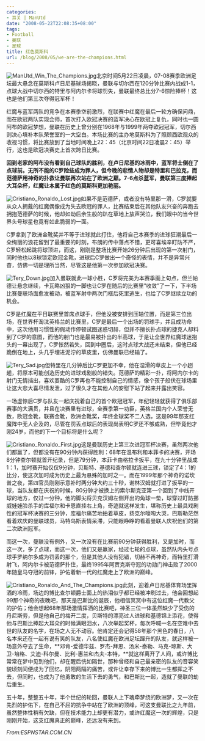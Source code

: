 ```yaml
---
categories:
- 耳关 | ManUtd
date: "2008-05-22T22:08:35+08:00"
tags:
- Football
- 曼联
- 足球
title: 红色莫斯科
url: /blog/2008/05/we-are-the-champions.html
---
```

<span class="right">![ManUtd_Win_The_Champions.jpg](/images/ManUtd_Win_The_Champions.jpg "ManUtd_Win_The_Champions.jpg")</span>北京时间5月22日凌晨，07-08赛季欧洲足坛最大悬念在莫斯科卢日尼基球场揭晓，曼联与切尔西在120分钟比赛内战成1-1，点球大战中切尔西的特里与阿内尔卡将球罚失，曼联最终总比分7-6惊险捧杯！这也是他们第三次夺得冠军杯！

红魔与蓝军两队的竞争在本赛季空前激烈，在联赛中红魔在最后一轮方确保问鼎，而在欧冠两队实现会师，首次打入欧冠决赛的蓝军决心在欧冠上复仇，同时也一圆阿布的欧冠梦想，曼联在历史上曾分别在1968年与1999年两夺欧冠冠军，切尔西则决心填补本队荣誉室的一大空白。本场比赛的主办地莫斯科为了照顾西欧观众的收视习惯，将比赛放到了当地时间晚上22：45（北京时间22日凌晨2：45）举行，这也是欧冠决赛史上首次跨日比赛。

**回到老家的阿布没有看到自己球队的胜利，在卢日尼基的冰雨中，蓝军将士倒在了点球前。无所不能的C罗险些成为罪人，但今晚的悲情人物却是特里和巴拉克，而范德萨用神奇的扑救让曼联再次站在了欧洲之巅。7-6点杀蓝军，曼联第三度捧起大耳朵杯，红魔让本属于红色的莫斯科更加艳丽。**

<span class="right">![Cristiano_Ronaldo_Lost.jpg](/images/Cristiano_Ronaldo_Lost.jpg "Cristiano_Ronaldo_Lost.jpg")</span>如果不是范德萨，或者没有特里那一滑，C罗就要从众人拥戴的红魔偶像成为失去欧冠的罪人，比赛结束后在其他队友兴奋的奔跑去拥抱范德萨的时候，他却如劫后余生般的趴在草地上放声哭泣，我们眼中的当今世界头号球星也竟有如此脆弱的一面。

C罗拿到了欧洲金靴奖并不等于进球就此打住，他将自己本赛季的进球狂潮最后一朵绚丽的浪花留到了最重要的时刻，布朗的传中落点不错，更可喜埃辛盯防不严，C罗轻松起跳将球顶进，而这，刚刚是整场比赛开始26分钟后出现的第一次射门，同时他也以8球锁定欧冠金靴，进球后C罗做出一个奇怪的表情，并不是异常兴奋，仿佛一切是理所当然，尽管这是他第一次参加欧冠决赛。

<span class="right">![Tery_Down.jpg](/images/Tery_Down.jpg "Tery_Down.jpg")</span>加入曼联就此一球小胜，C罗将完美为本赛季画上句点，但兰帕德让悬念继续，卡瓦略凶狠的一脚也让C罗在随后的比赛里&#8221;收敛&#8221;了一下，下半场比赛曼联场面愈发被动，被蓝军射中两次门框后死里逃生，也给了C罗继续立功的机会。

C罗是红魔在平日联赛里首席点球手，但他没被安排到压轴位置，而是第三位出场，在世界杯淘汰英格兰的比赛里，C罗是最后一个出场的罚球手，并且成功命中，这次他用习惯性的假动作停顿试图迷惑切赫，但并不擅长扑点球的捷克人却料到了C罗的意图，而他的射门也是最易被扑出的半高球，于是让全世界红魔球迷抱头的一幕出现了，C罗怅然若失，回到中圈后，这时点球大战还未结束，但他已经跪倒在地上，头几乎埋进泥泞的草皮里，仿佛曼联已经输了。

<span class="right">![Tery_Sad.jpg](/images/Tery_Sad.jpg "Tery_Sad.jpg")</span>但特里在几分钟后比C罗更加不幸，他在湿滑的草皮上一个小趔趄，将原本可能创造历史的进球戏剧般的错失。范德萨的精彩一扑，将阿内尔卡的射门无情挡出，喜欢耍酷的C罗再也不能控制自己的情感，像个孩子般伏在球场里让这大悲大喜尽情发泄，过了很久才在其他人的安慰下站了起来并露出笑容。

一场虚惊后C罗与队友一起庆祝着自己的首个欧冠冠军，年纪轻轻就获得了俱乐部赛事的大满贯，并且在决赛里有进球，全赛季第一功臣，英格兰国内个人荣誉无数，欧冠金靴，联赛金靴，欧洲金靴奖，年终金球奖不二人选，这是99年那支红魔阵中无人企及的，尽管在罚丢点球后的表现尚表明C罗还不够成熟，但毕竟他才刚24岁，而他的下一个目标将是什么呢？

<!--more-->

<span class="right">![Cristiano_Ronaldo_First.jpg](/images/Cristiano_Ronaldo_First.jpg "Cristiano_Ronaldo_First.jpg")</span>这是曼联历史上第三次进冠军杯决赛，虽然两次他们都赢了，但都没有在90分钟内获得胜利：68年在温布利和本菲卡的决赛，开场8分钟查尔顿就首开纪录，但是79分钟，本菲卡由格拉卡扳平，在九十分钟里战成1：1，加时赛开始仅仅9分钟，贝斯特、基德和查尔顿就连进三球，锁定了4：1的比分，使这次加时成为历史上最为悬殊的加时之一。而在1999年那个神奇的诺坎普之夜，第四官员刚刚示意补时两分钟大约三十秒，谢林汉姆就打进了扳平的一球，当队友都在庆祝的时候，80分钟才被换上的索尔斯克亚第一个回到了中线开球的地方，仅过一分钟，他的脚尖将贝克汉姆左侧开出的角球一垫，球穿过盯防挪威娃娃脸杀手的库福尔和卡恩直挂右上角，奇迹就这样发生，堪称历史上最具戏剧性的冠军杯决赛的三分钟，库福尔痛苦地拍着草皮，扬克尔嚎啕大哭，巴斯勒茫然看着欢庆的曼联球员，马特乌斯表情呆滞，只能眼睁睁的看着曼联人庆祝他们的第二次欧洲冠军。

而这一次，曼联没有例外，又一次没有在比赛前90分钟获得胜利，又是加时，而这一次，多了点球，而这一次，他们又是赢家，经过七轮的点球，虽然队内头号点球手罗纳尔多成为罚丢的那个，但是其他人没有犯错，切赫不再神奇，而特里打滑射飞，阿内尔卡被范德萨扑住，最终1995年阿贾克斯夺冠的功勋门神击败了2000年随皇马夺冠的前锋，护佑着新一代的红魔走上了欧洲的巅峰。

<span class="right">![Cristiano_Ronaldo_And_The_Champions.jpg](/images/Cristiano_Ronaldo_And_The_Champions.jpg "Cristiano_Ronaldo_And_The_Champions.jpg")</span>此刻，迎着卢日尼基体育场里挥洒的冷雨，场边的博比查尔顿爵士面上的热泪似乎都已经被冲刷过去，他会回想起99那个神奇的夜晚吧，那天是巴斯比的诞辰，他相信冥冥中有这位红魔一代教父的护佑；他会想起68年那场激情挥洒的比赛吧，神圣三位一体虽然缺少了受伤的丹尼斯劳，但是他自己的梅开二度，贝斯特的漂亮过人进球和基德锦上添花，使得他与巴斯比捧起大耳朵的时候满眼泪水，八次举起奖杯，每次呼喊一名在空难中去世的队友的名字，在场之人无不动容。他肯定还会记得58年那个黑色的春日，八名本来还在一起有说有笑的队友，八名使红魔在欧洲足坛蹿升的队友，就这样被一场意外夺去了生命，**邓肯-爱德华兹、罗杰-拜恩、汤米-泰勒、马克-琼斯、大卫-培格、艾迪-科尔曼、比利-惠兰和杰夫-本特，**就这样离开了人间，或许博比常常在梦中见到他们，却在醒后恍如隔世，那种曾经和自己最亲密的队友的音容笑貌顷刻间便成为了回忆，阴阳两隔的痛苦，或许让幸存下来的博比一生都挥之不去，但同时，也成为了他勇敢的生活下去的勇气，和巴斯比一起，造就了曼联的劫后重生。

五十年，整整五十年，半个世纪的轮回，曼联人上下魂牵梦绕的欧洲梦，又一次在先烈的护佑下，在自己不屈的抗争中站在了欧洲的顶峰，可这支曼联比之九年前，虽然整体性稍有欠缺，但在技术能力上却更有潜力，或许红魔这一次的辉煌，只是刚刚开始，这支红魔真正的巅峰，还远没有来到。

_From:ESPNSTAR.COM.CN_